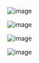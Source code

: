 ![image](https://github.com/user-attachments/assets/e3c4392d-f2f9-431f-aae1-3e47d01ffdc2)

![image](https://github.com/user-attachments/assets/15124fb1-468b-4262-86dc-b1cabee5e9a4)

![image](https://github.com/user-attachments/assets/8c6666c4-e366-4d91-a73d-349e42365f13)

![image](https://github.com/user-attachments/assets/5587ec96-e7d4-4048-a358-573f085abe99)

